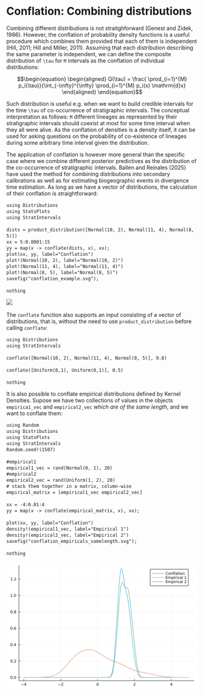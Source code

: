 # Conflation: Combining distributions

Combining different distributions is not straitghforward (Genest and Zidek, 1986). However, the conflation of probability density functions is a useful procedure which combines them provided that each of them is independent (Hill, 2011; Hill and Miller, 2011).  Assuming that each distribution describing the same parameter is independent, we can define the composite distribution of ``\tau`` for ``M`` intervals as the conflation of individual distributions:

```math
\begin{equation}
  \begin{aligned}
    Q(\tau) = \frac{ \prod_{i=1}^{M} p_i(\tau)}{\int_{-\infty}^{\infty} \prod_{i=1}^{M} p_i(x) \mathrm{d}x}
  \end{aligned}
\end{equation}
```

Such distribution is useful e.g. when we want to build credible intervals for the time ``\tau`` of co-occurrence of stratigraphic intervals. The conceptual interpretation as follows: ``M`` different lineages as represented by their stratigraphic intervals should coexist at most for some time interval when they all were alive. As the conflation of densities is a density itself, it can be used for asking questions on the probability of co-existence of lineages during some arbitrary time interval given the distribution.

The application of conflation is however more general than the specific case where we combine different posterior predictives as the distribution of the co-occurrence of stratigraphic intervals. Ballen and Reinales (2025) have used the method for combining distributions into secondary calibrations as well as for estimating biogeographic events in divergence time estimation. As long as we have a vector of distributions, the calculation of their conflation is straightforward:

```@repl
using Distributions
using StatsPlots
using StratIntervals

dists = product_distribution([Normal(10, 2), Normal(11, 4), Normal(8, 5)])
xx = 5:0.0001:15
yy = map(x -> conflate(dists, x), xx);
plot(xx, yy, label="Conflation")
plot!(Normal(10, 2), label="Normal(10, 2)")
plot!(Normal(11, 4), label="Normal(11, 4)")
plot!(Normal(8, 5), label="Normal(8, 5)")
savefig("conflation_example.svg");

nothing
```

![](conflation_example.svg)

The `conflate` function also supports an input consisting of a vector of distributions, that is, without the need to use `product_distribution` before calling `conflate`:

```@repl
using Distributions
using StratIntervals

conflate([Normal(10, 2), Normal(11, 4), Normal(8, 5)], 9.8)

conflate([Uniform(0,1), Uniform(0,1)], 0.5)

nothing
```

It is also possible to conflate empirical distributions defined by Kernel Densities.
Supose we have two collections of values in the objects `empirica1_vec` and `empirical2_vec` _which are of the same length_, and we want to conflate them:

```@repl
using Random
using Distributions
using StatsPlots
using StratIntervals
Random.seed!(1507)

#empirical1
empirical1_vec = rand(Normal(0, 1), 20)
#empirical2
empirical2_vec = rand(Uniform(1, 2), 20)
# stack them together in a matrix, column-wise
empirical_matrix = [empirical1_vec empirical2_vec]

xx = -4:0.01:4
yy = map(x -> conflate(empirical_matrix, x), xx);

plot(xx, yy, label="Conflation")
density!(empirical1_vec, label="Empirical 1")
density!(empirical2_vec, label="Empirical 2")
savefig("conflation_empiricals_samelength.svg");

nothing
```

![](conflation_empiricals_samelength.svg)

